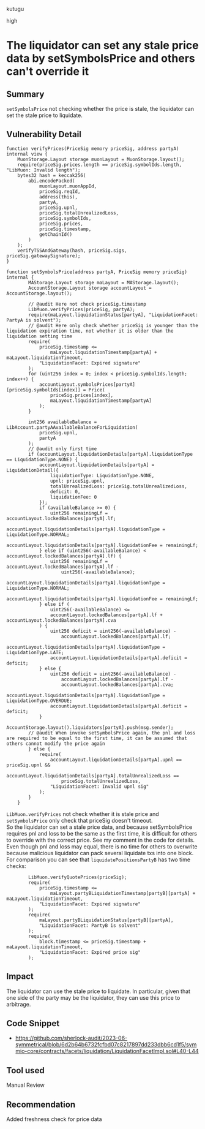 kutugu

high

# The liquidator can set any stale price data by setSymbolsPrice and others can't override it

## Summary

`setSymbolsPrice` not checking whether the price is stale, the liquidator can set the stale price to liquidate.

## Vulnerability Detail

```solidity
function verifyPrices(PriceSig memory priceSig, address partyA) internal view {
    MuonStorage.Layout storage muonLayout = MuonStorage.layout();
    require(priceSig.prices.length == priceSig.symbolIds.length, "LibMuon: Invalid length");
    bytes32 hash = keccak256(
        abi.encodePacked(
            muonLayout.muonAppId,
            priceSig.reqId,
            address(this),
            partyA,
            priceSig.upnl,
            priceSig.totalUnrealizedLoss,
            priceSig.symbolIds,
            priceSig.prices,
            priceSig.timestamp,
            getChainId()
        )
    );
    verifyTSSAndGateway(hash, priceSig.sigs, priceSig.gatewaySignature);
}

function setSymbolsPrice(address partyA, PriceSig memory priceSig) internal {
        MAStorage.Layout storage maLayout = MAStorage.layout();
        AccountStorage.Layout storage accountLayout = AccountStorage.layout();

        // @audit Here not check priceSig.timestamp
        LibMuon.verifyPrices(priceSig, partyA);
        require(maLayout.liquidationStatus[partyA], "LiquidationFacet: PartyA is solvent");
        // @audit Here only check whether priceSig is younger than the liquidation expiration time, not whether it is older than the liquidation setting time
        require(
            priceSig.timestamp <=
                maLayout.liquidationTimestamp[partyA] + maLayout.liquidationTimeout,
            "LiquidationFacet: Expired signature"
        );
        for (uint256 index = 0; index < priceSig.symbolIds.length; index++) {
            accountLayout.symbolsPrices[partyA][priceSig.symbolIds[index]] = Price(
                priceSig.prices[index],
                maLayout.liquidationTimestamp[partyA]
            );
        }

        int256 availableBalance = LibAccount.partyAAvailableBalanceForLiquidation(
            priceSig.upnl,
            partyA
        );
        // @audit only first time
        if (accountLayout.liquidationDetails[partyA].liquidationType == LiquidationType.NONE) {
            accountLayout.liquidationDetails[partyA] = LiquidationDetail({
                liquidationType: LiquidationType.NONE,
                upnl: priceSig.upnl,
                totalUnrealizedLoss: priceSig.totalUnrealizedLoss,
                deficit: 0,
                liquidationFee: 0
            });
            if (availableBalance >= 0) {
                uint256 remainingLf = accountLayout.lockedBalances[partyA].lf;
                accountLayout.liquidationDetails[partyA].liquidationType = LiquidationType.NORMAL;
                accountLayout.liquidationDetails[partyA].liquidationFee = remainingLf;
            } else if (uint256(-availableBalance) < accountLayout.lockedBalances[partyA].lf) {
                uint256 remainingLf = accountLayout.lockedBalances[partyA].lf -
                    uint256(-availableBalance);
                accountLayout.liquidationDetails[partyA].liquidationType = LiquidationType.NORMAL;
                accountLayout.liquidationDetails[partyA].liquidationFee = remainingLf;
            } else if (
                uint256(-availableBalance) <=
                accountLayout.lockedBalances[partyA].lf + accountLayout.lockedBalances[partyA].cva
            ) {
                uint256 deficit = uint256(-availableBalance) -
                    accountLayout.lockedBalances[partyA].lf;
                accountLayout.liquidationDetails[partyA].liquidationType = LiquidationType.LATE;
                accountLayout.liquidationDetails[partyA].deficit = deficit;
            } else {
                uint256 deficit = uint256(-availableBalance) -
                    accountLayout.lockedBalances[partyA].lf -
                    accountLayout.lockedBalances[partyA].cva;
                accountLayout.liquidationDetails[partyA].liquidationType = LiquidationType.OVERDUE;
                accountLayout.liquidationDetails[partyA].deficit = deficit;
            }
            AccountStorage.layout().liquidators[partyA].push(msg.sender);
        // @audit When invoke setSymbolsPrice again, the pnl and loss are required to be equal to the first time, it can be assumed that others cannot modify the price again
        } else {
            require(
                accountLayout.liquidationDetails[partyA].upnl == priceSig.upnl &&
                    accountLayout.liquidationDetails[partyA].totalUnrealizedLoss ==
                    priceSig.totalUnrealizedLoss,
                "LiquidationFacet: Invalid upnl sig"
            );
        }
    }
```

`LibMuon.verifyPrices` not check whether it is stale price and `setSymbolsPrice` only check that priceSig doesn't timeout.  
So the liquidator can set a stale price data, and because setSymbolsPrice requires pnl and loss to be the same as the first time, it is difficult for others to override with the correct price. See my comment in the code for details.
Even though pnl and loss may equal, there is no time for others to overwrite because malicious liquidator can pack several liquidate txs into one block.
For comparison you can see that `liquidatePositionsPartyB` has two time checks:
```solidity
        LibMuon.verifyQuotePrices(priceSig);
        require(
            priceSig.timestamp <=
                maLayout.partyBLiquidationTimestamp[partyB][partyA] + maLayout.liquidationTimeout,
            "LiquidationFacet: Expired signature"
        );
        require(
            maLayout.partyBLiquidationStatus[partyB][partyA],
            "LiquidationFacet: PartyB is solvent"
        );
        require(
            block.timestamp <= priceSig.timestamp + maLayout.liquidationTimeout,
            "LiquidationFacet: Expired price sig"
        );
```

## Impact

The liquidator can use the stale price to liquidate. In particular, given that one side of the party may be the liquidator, they can use this price to arbitrage.

## Code Snippet

- https://github.com/sherlock-audit/2023-06-symmetrical/blob/6d2b64b6732fcfbd07c8217897dd233dbb6cd1f5/symmio-core/contracts/facets/liquidation/LiquidationFacetImpl.sol#L40-L44

## Tool used

Manual Review

## Recommendation

Added freshness check for price data
